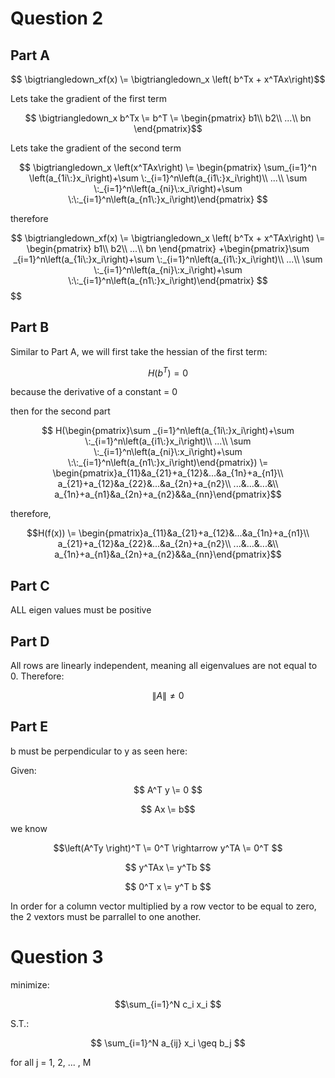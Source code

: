 # Question 2
## Part A

$$ \bigtriangledown_xf(x) \= \bigtriangledown_x \left( b^Tx + x^TAx\right)$$

Lets take the gradient of the first term

$$ \bigtriangledown_x b^Tx \= b^T \=  \begin{pmatrix}
b1\\
b2\\ 
...\\
bn \end{pmatrix}$$

Lets take the gradient of the second term

$$ \bigtriangledown_x \left(x^TAx\right) \=
\begin{pmatrix} \sum_{i=1}^n \left(a_{1i\:}x_i\right)+\sum \:_{i=1}^n\left(a_{i1\:}x_i\right)\\
...\\
\sum \:_{i=1}^n\left(a_{ni}\:x_i\right)+\sum \:\:_{i=1}^n\left(a_{n1\:}x_i\right)\end{pmatrix} $$
 
 therefore
 
 $$ \bigtriangledown_xf(x) \= \bigtriangledown_x \left( b^Tx + x^TAx\right) \= \begin{pmatrix}
b1\\
b2\\ 
...\\
bn \end{pmatrix}
+\begin{pmatrix}\sum _{i=1}^n\left(a_{1i\:}x_i\right)+\sum \:_{i=1}^n\left(a_{i1\:}x_i\right)\\
...\\
\sum \:_{i=1}^n\left(a_{ni}\:x_i\right)+\sum \:\:_{i=1}^n\left(a_{n1\:}x_i\right)\end{pmatrix} $$
$$


## Part B
Similar to Part A, we will first take the hessian of the first term:

$$ H(b^T) = 0 $$

because the derivative of a constant = 0

then for the second part 

$$ H(\begin{pmatrix}\sum _{i=1}^n\left(a_{1i\:}x_i\right)+\sum \:_{i=1}^n\left(a_{i1\:}x_i\right)\\
...\\
\sum \:_{i=1}^n\left(a_{ni}\:x_i\right)+\sum \:\:_{i=1}^n\left(a_{n1\:}x_i\right)\end{pmatrix})
   \= \begin{pmatrix}a_{11}&a_{21}+a_{12}&...&a_{1n}+a_{n1}\\
a_{21}+a_{12}&a_{22}&...&a_{2n}+a_{n2}\\
...&...&...&\\
a_{1n}+a_{n1}&a_{2n}+a_{n2}&&a_{nn}\end{pmatrix}$$

therefore,

$$H(f(x)) \= \begin{pmatrix}a_{11}&a_{21}+a_{12}&...&a_{1n}+a_{n1}\\
a_{21}+a_{12}&a_{22}&...&a_{2n}+a_{n2}\\
...&...&...&\\
a_{1n}+a_{n1}&a_{2n}+a_{n2}&&a_{nn}\end{pmatrix}$$

## Part C
ALL eigen values must be positive
## Part D
All rows are linearly independent, meaning all eigenvalues are not equal to 0. Therefore:

$$ \|A\| \neq 0 $$

## Part E
b must be perpendicular to y as seen here:

  Given:
 
 $$ A^T y \= 0 $$
 
 $$ Ax \= b$$ 
 
 we know 
 
 $$\left(A^Ty \right)^T \= 0^T \rightarrow y^TA \= 0^T $$
 
 $$ y^TAx \= y^Tb $$
 
 $$ 0^T x \= y^T b $$
 
   In order for a column vector multiplied by a row vector to be equal to zero, the 2 vextors must be parrallel to one another.
# Question 3

minimize:

$$\sum_{i=1}^N c_i x_i  $$

S.T.:

$$ \sum_{i=1}^N a_{ij} x_i \geq b_j  $$ 

for all j = 1, 2, ... , M

